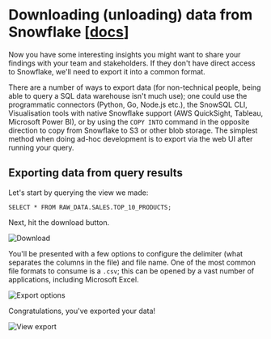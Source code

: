 # Downloading (unloading) data from Snowflake [[docs](https://docs.snowflake.com/en/user-guide-data-unload.html)]

Now you have some interesting insights you might want to share your findings with your team and stakeholders. If they don't have direct access to Snowflake, we'll need to export it into a common format.

There are a number of ways to export data (for non-technical people, being able to query a SQL data warehouse isn't much use); one could use the programmatic connectors (Python, Go, Node.js etc.), the SnowSQL CLI, Visualisation tools with native Snowflake support (AWS QuickSight, Tableau, Microsoft Power BI), or by using the `COPY INTO` command in the opposite direction to copy from Snowflake to S3 or other blob storage. The simplest method when doing ad-hoc development is to export via the web UI after running your query.

## Exporting data from query results

Let's start by querying the view we made:

```SELECT * FROM RAW_DATA.SALES.TOP_10_PRODUCTS;```

Next, hit the download button.

![Download](./assets/unload.png "Download")

You'll be presented with a few options to configure the delimiter (what separates the columns in the file) and file name. One of the most common file formats to consume is a `.csv`; this can be opened by a vast number of applications, including Microsoft Excel.

![Export options](./assets/export_options.png "Export options")


Congratulations, you've exported your data!

![View export](./assets/view_export.png "Export View export")
